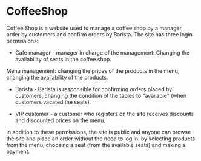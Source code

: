 # CoffeeShop
Coffee Shop is a website used to manage a coffee shop by a manager, order by customers and confirm orders by Barista.
The site has three login permissions:

* Cafe manager - manager in charge of the management:
 Changing the availability of seats in the coffee shop.
 
 Menu management: changing the prices of the products in the menu, changing the availability of the products.

* Barista - Barista is responsible for confirming orders placed by customers, changing the condition of the tables to "available" (when customers vacated the seats).

* VIP customer - a customer who registers on the site receives discounts and discounted prices on the menu.

In addition to these permissions, the site is public and anyone can browse the site and place an order without the need to log in: by selecting products from the menu, choosing a seat (from the available seats) and making a payment.
